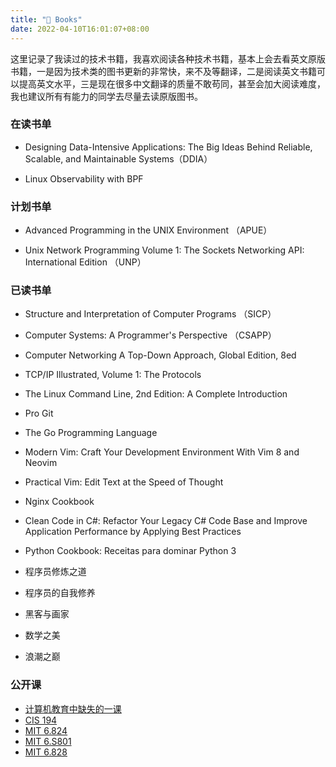 ```yaml
---
title: "📖 Books"
date: 2022-04-10T16:01:07+08:00
---
```


这里记录了我读过的技术书籍，我喜欢阅读各种技术书籍，基本上会去看英文原版书籍，一是因为技术类的图书更新的非常快，来不及等翻译，二是阅读英文书籍可以提高英文水平，三是现在很多中文翻译的质量不敢苟同，甚至会加大阅读难度，我也建议所有有能力的同学去尽量去读原版图书。

### 在读书单 

+ Designing Data-Intensive Applications: The Big Ideas Behind Reliable, Scalable, and Maintainable Systems（DDIA）

+ Linux Observability with BPF

### 计划书单 

+ Advanced Programming in the UNIX Environment （APUE）

+ Unix Network Programming Volume 1: The Sockets Networking API: International Edition （UNP）

### 已读书单

* Structure and Interpretation of Computer Programs （SICP）

+ Computer Systems: A Programmer's Perspective （CSAPP）

+ Computer Networking A Top-Down Approach, Global Edition, 8ed

+ TCP/IP Illustrated, Volume 1: The Protocols

+ The Linux Command Line, 2nd Edition: A Complete Introduction

+ Pro Git

+ The Go Programming Language

+ Modern Vim: Craft Your Development Environment With Vim 8 and Neovim

+ Practical Vim: Edit Text at the Speed of Thought

+ Nginx Cookbook

+ Clean Code in C#: Refactor Your Legacy C# Code Base and Improve Application Performance 
by Applying Best Practices

+ Python Cookbook: Receitas para dominar Python 3

+ 程序员修炼之道

+ 程序员的自我修养

+ 黑客与画家

+ 数学之美

+ 浪潮之巅

### 公开课
+ [计算机教育中缺失的一课](https://missing-semester-cn.github.io/)
+ [CIS 194](https://www.seas.upenn.edu/~cis194/spring13/)
+ [MIT 6.824](http://nil.csail.mit.edu/6.824/2020/)
+ [MIT 6.S801](https://pdos.csail.mit.edu/6.S081/2021/)
+ [MIT 6.828](https://pdos.csail.mit.edu/6.828/2018/schedule.html)
